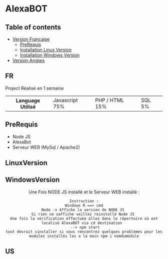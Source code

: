 # AlexaBOT

## Table of contents

- [Version Francaise](#FR)
  - [PreRequis](#prerequis)
  - [Installation Linux Version](#LinuxVersion)
  - [Installation Windows Version](#WindowsVersion)
- [Version Anglais](#US)

## FR

<p> Project Réalisé en 1 semaine </p> 
<table>
  <th>
    Language Utilisé
  </th>
  <td>
    Javascript 75%
  </td>
  <td>
    PHP / HTML 15%
  </td>
  <td>
    SQL 5% 
  </td>
</table>

## PreRequis

- Node JS 
- AlexaBot 
- Serveur WEB (MySql / Apache2)

## LinuxVersion 



## WindowsVersion

<div align="center">
Une Fois NODE JS installé et le Serveur WEB installé :
 
``` 
Instruction :
Windows R ==> cmd
Node -v Affiche la version de NODE JS 
Si rien ne saffiche veillez reinstallé Node JS 
Une fois la vérification effectuée allez dans le répertoire où est localisé AlexaBOT via cd destination  
  --> npm start 
tout devrait sinstaller si vous rencontrez quelques problèmes pour les modules installés les a la main npm i nomdumodule
```
</div>


## US

    
